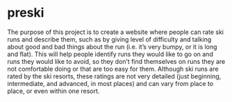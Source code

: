preski
======
The purpose of this project is to create a website where people can rate ski runs and describe them, such as by giving level of difficulty and talking about good and bad things about the run (i.e. it’s very bumpy, or it is long and flat). This will help people identify runs they would like to go on and runs they would like to avoid, so they don’t find themselves on runs they are not comfortable doing or that are too easy for them. Although ski runs are rated by the ski resorts, these ratings are not very detailed (just beginning, intermediate, and advanced, in most places) and can vary from place to place, or even within one resort. 
